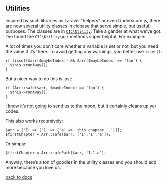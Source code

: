 ## Utilities
Inspired by such libraries as Laravel "helpers" or even Underscore.js, there are now several utility classes in cicbase that serve simple, but useful, purposes. The classes are in [`CIC\Utility`](../Classes/Utility). Take a gander at what we’ve got. I’ve found the `CIC\Utility\Arr` methods super helpful. For example:

A lot of times you don’t care whether a variable is set or not, but you need the value if it’s there. To avoid getting any warnings, you better use `isset()`:

```
if (isset($arr[$maybeIndex]) && $arr[$maybeIndex] == ‘foo’) {
  $this->runAway();
}
```

But a nicer way to do this is just:

```
if (Arr::safe($arr, $maybeIndex) == ‘foo’) {
  $this->runAway();
}
```

I know it’s not going to send us to the moon, but it certainly cleans up yer codes.

This also works recursively:

```
$arr = ['I' => ['1' => ['a' => 'this chapter...']]];
$firstChapter = Arr::safe($arr, ['I','1','a']);
```

Or simply:

```
$firstChapter = Arr::safePath($arr, 'I.1.a');
```

Anyway, there’s a ton of goodies in the utility classes and you should add more because you love us.

[back to docs](.)